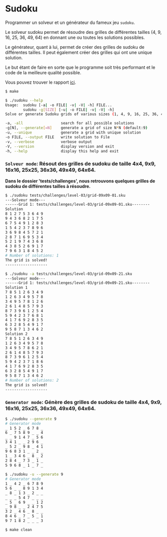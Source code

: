 # Sudoku

Programmer un solveur et un générateur  du fameux jeu ```sudoku```. 

Le solveur sudoku permet de résoudre des grilles de différentes tailles (4, 9, 16, 25, 36, 49, 64) en donnant une ou toutes les solutions possibles. 

Le générateur, quant à lui, permet de créer des grilles de sudoku de différentes tailles. Il peut également créer des grilles qui ont une unique solution.

Le but étant de faire en sorte que le programme soit très performant et le code de la meilleure qualité possible.

Vous pouvez trouver le rapport [ici](report/Report.pdf).

```bash
$ make

$ ./sudoku --help
Usage:  sudoku [-a| -o FILE| -v| -V| -h] FILE...
        sudoku -g[SIZE] [-u| -o FILE| -v| -V| -h]
Solve or generate Sudoku grids of various sizes (1, 4, 9, 16, 25, 36, 49, 64)

-a, -all                 search for all possible solutions
-g[N], --generate[=N]    generate a grid of size N*N (default:9)
-u, --unique             generate a grid with unique solution
-o FILE, --output FILE   write solution to File
-v, --verbose            verbose output
-V, --version            display version and exit
-h, --help               display this help and exit 

```

### `Solveur mode`: Résout des grilles de sudoku de taille 4x4, 9x9, 16x16, 25x25, 36x36, 49x49, 64x64.

**Dans le dossier 'tests/challenges', nous retrouvons quelques grilles de sudoku de différentes tailles à résoudre.**

```bash
$ ./sudoku tests/challenges/level-03/grid-09x09-01.sku 
---Solveur mode---
------Grid 1: tests/challenges/level-03/grid-09x09-01.sku--------
Solution
8 1 2 7 5 3 6 4 9 
9 4 3 6 8 2 1 7 5 
6 7 5 4 9 1 2 8 3 
1 5 4 2 3 7 8 9 6 
3 6 9 8 4 5 7 2 1 
2 8 7 1 6 9 5 3 4 
5 2 1 9 7 4 3 6 8 
4 3 8 5 2 6 9 1 7 
7 9 6 3 1 8 4 5 2 
# Number of solutions: 1
The grid is solved!
-------------------

$ ./sudoku -a tests/challenges/level-03/grid-09x09-21.sku
---Solveur mode---
------Grid 1: tests/challenges/level-03/grid-09x09-21.sku--------
Solution 1
7 8 5 1 2 6 3 4 9 
1 2 6 3 4 9 5 7 8 
3 4 9 5 7 8 1 2 6 
2 6 1 4 8 5 7 9 3 
8 7 3 9 6 1 2 5 4 
5 9 4 2 3 7 6 8 1 
4 1 7 6 9 2 8 3 5 
6 3 2 8 5 4 9 1 7 
9 5 8 7 1 3 4 6 2 
Solution 2
7 8 5 1 2 6 3 4 9 
1 2 6 3 4 9 5 7 8 
3 4 9 5 7 8 6 2 1 
2 6 1 4 8 5 7 9 3 
8 7 3 9 6 1 2 5 4 
5 9 4 2 3 7 1 8 6 
4 1 7 6 9 2 8 3 5 
6 3 2 8 5 4 9 1 7 
9 5 8 7 1 3 4 6 2 
# Number of solutions: 2
The grid is solved!
-------------------

```

### `Generator mode`: Génère des grilles de sudoku de taille 4x4, 9x9, 16x16, 25x25, 36x36, 49x49, 64x64.

```bash
$ ./sudoku --generate 9 
# Generator mode 
_ 1 5 2 _ 6 7 8 _ 
6 _ 7 5 8 9 _ _ 4 
_ _ 9 1 4 7 _ 5 6 
3 4 1 _ _ 2 9 6 _ 
_ 5 2 _ 9 8 _ 4 1 
9 6 8 3 1 _ _ 2 _ 
1 _ 3 4 6 _ 8 _ 2 
2 8 4 _ 7 3 _ 1 _ 
5 9 6 8 _ 1 _ 7 _ 
                                                                                                                                    # Génère une grille de taille 9x9 qui a une unique solution.                               
$ ./sudoku -u --generate 9 
# Generator mode 
1 _ 4 2 _ 6 7 8 9 
5 6 _ _ 8 9 1 3 4 
_ 8 _ 1 3 _ 2 _ _ 
_ _ _ 5 4 7 _ _ _ 
_ 5 _ 6 9 _ _ 1 2 
_ 9 8 _ _ 2 4 7 5 
3 2 _ 4 6 _ 8 _ _ 
8 4 6 _ 7 _ 5 _ 1 
9 7 1 8 2 _ _ _ 3 

```

```
$ make clean
```